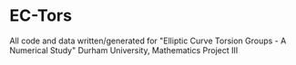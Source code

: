 # EC-Tors

All code and data written/generated for "Elliptic Curve Torsion Groups - A Numerical Study" 
Durham University, Mathematics Project III
